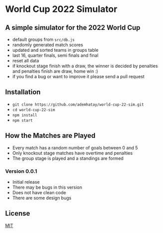# World Cup 2022 Simulator
## A simple simulator for the 2022 World Cup
- default groups from `src/db.js`
- randomly generated match scores
- updated and sorted teams in groups table
- last 16, quarter finals, semi finals and final
- reset all data
- if knockout stage finish with a draw, the winner is decided by penalties and penalties finish are draw, home win :)
- if you find a bug or want to improve it please send a pull request

## Installation
- `git clone https://github.com/ademhatay/world-cup-22-sim.git`
- `cd world-cup-22-sim`
- `npm install`
- `npm start`
  
## How the Matches are Played
- Every match has a random number of goals between 0 and 5
- Only knockout stage matches have overtime and penalties
- The group stage is played and a standings are formed
  

### Version 0.0.1
- Initial release
- There may be bugs in this version
- Does not have clean code
- There are some design bugs

## License
[MIT](https://choosealicense.com/licenses/mit/)